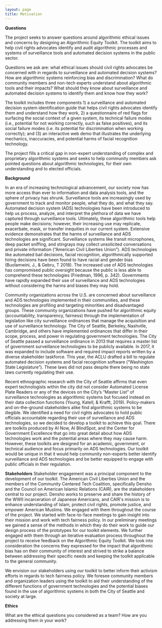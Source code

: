 ```yaml
---
layout: page
title: Motivation
---
```


**Questions**

The project seeks to answer questions around algorithmic ethical issues and concerns by designing an Algorithmic Equity Toolkit. The toolkit aims to help civil rights advocates identify and audit algorithmic processes and systems of surveillance tools and automated decision systems  in the public sector.

Questions we ask are: what ethical issues should civil rights advocates be concerned with in regards to surveillance and automated decision systems? How are algorithmic systems reinforcing bias and discrimination? What do community members and non-tech experts understand about algorithmic tools and their impacts? What should they know about surveillance and automated decision systems to identify them and know how they work?

The toolkit includes three components 1) a surveillance and automated decision system identification guide that helps civil rights advocates identify them and understand how they work, 2) a questionnaire of red flags for surfacing the social context of a given system, its technical failure modes (i.e., potential for not working correctly, such as false positives), and its social failure modes (i.e. its potential for discrimination when working correctly); and (3) an interactive web demo that illustrates the underlying mechanics, inaccuracies, and potential harms of facial recognition technology.

The project fills a critical gap in non-expert understanding of complex and proprietary algorithmic systems and seeks to help community members ask pointed questions about algorithmic technologies, for their own understanding and to elected officials.


**Background**

In an era of increasing technological advancement, our society now has more access than ever to information and data analysis tools, and the sphere of privacy has shrunk. Surveillance tools are increasingly used by government to track and monitor people, what they do, and what they say. Automated decision system (ADS) technologies have been introduced to help us process, analyze, and interpret the plethora of data we have captured through surveillance tools. Ultimately, these algorithmic tools help people make decisions; however, their increasing use may replicate, exacerbate, mask, or transfer inequities in our current system. Extensive evidence demonstrates that the harms of surveillance and ADS technologies are significant. Surveillance systems like transit microphones, deep packet sniffing, and stingrays may collect unsolicited conversations and private information (“American Civil Liberties Union”). ADS technologies like automated bail decisions, facial recognition, algorithmically supported hiring decisions have been found to have racial and gender bias (Buolamwini, J., & Gebru, T 2018). The increased use of ADS technologies has compromised public oversight because the public is less able to comprehend these technologies (Friedman, 1996, p. 342). Governments have rapidly expanded their use of surveillance and ADS technologies without considering the harms and biases they may hold.

Community organizations across the U.S. are concerned about surveillance and ADS technologies implemented in their communities, and these technologies are profiling and targeting minorities and disadvantaged groups. These community organizations have pushed for algorithmic equity (accountability, transparency, fairness) through the implementation of legislation like city surveillance ordinances that manage the acquisition and use of surveillance technology. The City of Seattle, Berkeley, Nashville, Cambridge, and others have implemented ordinances that differ in their scope, process, and power in regulating government technologies. The City of Seattle passed a surveillance ordinance in 2013 that requires a master list of government surveillance technologies to be publicly available. In 2017, it was expanded to include software and required impact reports written by a diverse stakeholder taskforce. This year, the ACLU drafted a bill to regulate automated decision systems and facial recognition software (“Washington State Legislature”). These laws did not pass despite there being no state laws currently regulating their use.

Recent ethnographic research with the City of Seattle affirms that even expert technologists within the city did not consider Automated License Plate Readers or any of the devices on the City’s “Master List” of surveillance technologies as algorithmic systems but focused instead on their data collection functions (Young, Katell, & Krafft, 2019). Policy-makers and on-the-ground stakeholders alike find algorithmic systems to be illegible. We identified a need for civil rights advocates to hold public officials accountable regarding their use of surveillance and ADS technologies, so we decided to develop a toolkit to achieve this goal. There are toolkits produced by AI Now, AI BlindSpot, and the Center for Government Excellence that go into great detail about how ADS technologies work and the potential areas where they may cause harm. However, these toolkits are designed for an academic, government, or technical audience and focus primarily on ADS technologies. Our toolkit would be unique in that it would help community non-experts better identify surveillance and ADS technologies and be better equipped to engage with public officials in their regulation.

**Stakeholders**
Stakeholder engagement was a principal component to the development of our toolkit. The American Civil Liberties Union and the members of the Community Centered Tech Coalition, specifically Densho and the Council on American Islamic Relations (CAIR), are the stakeholders central to our project. Densho works to preserve and share the history of the WWII incarceration of Japanese Americans, and CAIR's mission is to enhance understanding of Islam, protect civil rights, promote justice, and empower American Muslims. We engaged with them throughout the course of the project. We started with face-to-face meetings to gain insight into their mission and work with tech fairness policy. In our preliminary meetings we gained  a sense of the methods in which they do their work to guide our design process of the prototypes for our toolkit elements. We further engaged with them through an iterative evaluation process throughout the project to receive feedback on the Algorithmic Equity Toolkit. We took into consideration the concerns they expressed for the impact that algorithmic bias has on their community of interest and strived to strike a balance between addressing their specific needs and keeping the toolkit applicable to the general community.

We envision our stakeholders using our toolkit to better inform their activism efforts in regards to tech fairness policy. We foresee community members and organization leaders using the toolkit to aid their understanding of the different functions of government technologies and the potential biases found in the use of algorithmic systems in both the City of Seattle and society at large. 

**Ethics**

What are the ethical questions you considered as a team?
How are you addressing them in your work?
